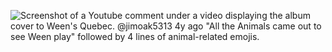 ![Screenshot of a Youtube comment under a video displaying the album cover to Ween's Quebec. @jimoak5313 4y ago "All the Animals came out to see Ween play" followed by 4 lines of animal-related emojis.](https://i.imgur.com/vDkT9kK.jpeg)
